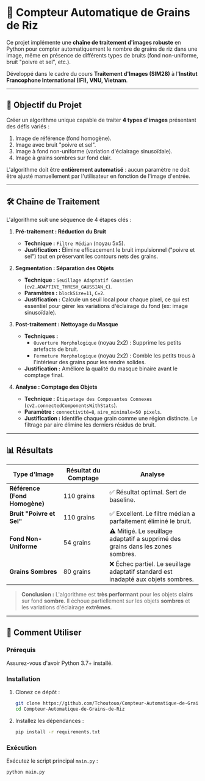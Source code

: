 # 🍚 Compteur Automatique de Grains de Riz

Ce projet implémente une **chaîne de traitement d'images robuste** en Python pour compter automatiquement le nombre de grains de riz dans une image, même en présence de différents types de bruits (fond non-uniforme, bruit "poivre et sel", etc.).

Développé dans le cadre du cours **Traitement d'Images (SIM28)** à l'**Institut Francophone International (IFI), VNU, Vietnam**.

---

## 🎯 Objectif du Projet

Créer un algorithme unique capable de traiter **4 types d'images** présentant des défis variés :
1.  Image de référence (fond homogène).
2.  Image avec bruit "poivre et sel".
3.  Image à fond non-uniforme (variation d'éclairage sinusoïdale).
4.  Image à grains sombres sur fond clair.

L'algorithme doit être **entièrement automatisé** : aucun paramètre ne doit être ajusté manuellement par l'utilisateur en fonction de l'image d'entrée.

---

## 🛠️ Chaîne de Traitement

L'algorithme suit une séquence de 4 étapes clés :

1.  **Pré-traitement : Réduction du Bruit**
    *   **Technique :** `Filtre Médian` (noyau 5x5).
    *   **Justification :** Élimine efficacement le bruit impulsionnel ("poivre et sel") tout en préservant les contours nets des grains.

2.  **Segmentation : Séparation des Objets**
    *   **Technique :** `Seuillage Adaptatif Gaussien` (`cv2.ADAPTIVE_THRESH_GAUSSIAN_C`).
    *   **Paramètres :** `blockSize=11`, `C=2`.
    *   **Justification :** Calcule un seuil local pour chaque pixel, ce qui est essentiel pour gérer les variations d'éclairage du fond (ex: image sinusoïdale).

3.  **Post-traitement : Nettoyage du Masque**
    *   **Techniques :**
        *   `Ouverture Morphologique` (noyau 2x2) : Supprime les petits artefacts de bruit.
        *   `Fermeture Morphologique` (noyau 2x2) : Comble les petits trous à l'intérieur des grains pour les rendre solides.
    *   **Justification :** Améliore la qualité du masque binaire avant le comptage final.

4.  **Analyse : Comptage des Objets**
    *   **Technique :** `Étiquetage des Composantes Connexes` (`cv2.connectedComponentsWithStats`).
    *   **Paramètre :** `connectivité=8`, `aire_minimale=50 pixels`.
    *   **Justification :** Identifie chaque grain comme une région distincte. Le filtrage par aire élimine les derniers résidus de bruit.

---

## 📊 Résultats

| Type d'Image                 | Résultat du Comptage | Analyse                                                                 |
| ---------------------------- | -------------------- | ----------------------------------------------------------------------- |
| **Référence (Fond Homogène)**| 110 grains           | ✅ Résultat optimal. Sert de baseline.                                  |
| **Bruit "Poivre et Sel"**    | 110 grains           | ✅ Excellent. Le filtre médian a parfaitement éliminé le bruit.         |
| **Fond Non-Uniforme**        | 54 grains            | ⚠️ Mitigé. Le seuillage adaptatif a supprimé des grains dans les zones sombres. |
| **Grains Sombres**           | 80 grains            | ❌ Échec partiel. Le seuillage adaptatif standard est inadapté aux objets sombres. |

> **Conclusion :** L'algorithme est **très performant** pour les objets **clairs** sur fond **sombre**. Il échoue partiellement sur les objets **sombres** et les variations d'éclairage **extrêmes**.

---

## 🚀 Comment Utiliser

### Prérequis

Assurez-vous d'avoir Python 3.7+ installé.

### Installation

1.  Clonez ce dépôt :
    ```bash
    git clone https://github.com/Tchoutouo/Compteur-Automatique-de-Grains-de-Riz.git
    cd Compteur-Automatique-de-Grains-de-Riz
    ```

2.  Installez les dépendances :
    ```bash
    pip install -r requirements.txt
    ```

### Exécution

Exécutez le script principal `main.py` :
```bash
python main.py

